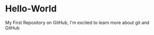 Hello-World
===========

My First Repository on GitHub, I'm excited to learn more about git and GitHub
